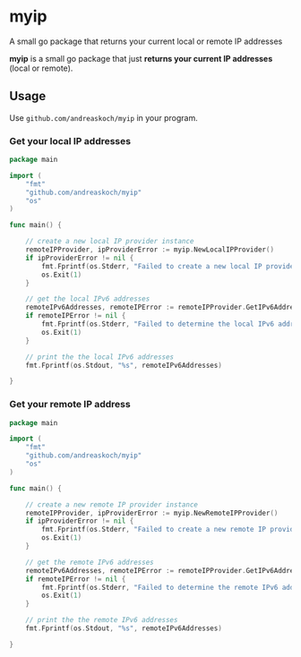 # myip

A small go package that returns your current local or remote IP addresses

**myip** is a small go package that just **returns your current IP addresses** (local or remote).

## Usage

Use `github.com/andreaskoch/myip` in your program.

### Get your local IP addresses

```go
package main

import (
	"fmt"
	"github.com/andreaskoch/myip"
	"os"
)

func main() {

	// create a new local IP provider instance
	remoteIPProvider, ipProviderError := myip.NewLocalIPProvider()
	if ipProviderError != nil {
		fmt.Fprintf(os.Stderr, "Failed to create a new local IP provider: %s", ipProviderError.Error())
		os.Exit(1)
	}

	// get the local IPv6 addresses
	remoteIPv6Addresses, remoteIPError := remoteIPProvider.GetIPv6Addresses()
	if remoteIPError != nil {
		fmt.Fprintf(os.Stderr, "Failed to determine the local IPv6 addresses: %s", remoteIPError.Error())
		os.Exit(1)
	}

	// print the the local IPv6 addresses
	fmt.Fprintf(os.Stdout, "%s", remoteIPv6Addresses)

}
```

### Get your remote IP address

```go
package main

import (
	"fmt"
	"github.com/andreaskoch/myip"
	"os"
)

func main() {

	// create a new remote IP provider instance
	remoteIPProvider, ipProviderError := myip.NewRemoteIPProvider()
	if ipProviderError != nil {
		fmt.Fprintf(os.Stderr, "Failed to create a new remote IP provider: %s", ipProviderError.Error())
		os.Exit(1)
	}

	// get the remote IPv6 addresses
	remoteIPv6Addresses, remoteIPError := remoteIPProvider.GetIPv6Addresses()
	if remoteIPError != nil {
		fmt.Fprintf(os.Stderr, "Failed to determine the remote IPv6 addresses: %s", remoteIPError.Error())
		os.Exit(1)
	}

	// print the the remote IPv6 addresses
	fmt.Fprintf(os.Stdout, "%s", remoteIPv6Addresses)

}
```
